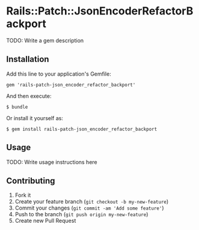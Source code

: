 # Rails::Patch::JsonEncoderRefactorBackport

TODO: Write a gem description

## Installation

Add this line to your application's Gemfile:

    gem 'rails-patch-json_encoder_refactor_backport'

And then execute:

    $ bundle

Or install it yourself as:

    $ gem install rails-patch-json_encoder_refactor_backport

## Usage

TODO: Write usage instructions here

## Contributing

1. Fork it
2. Create your feature branch (`git checkout -b my-new-feature`)
3. Commit your changes (`git commit -am 'Add some feature'`)
4. Push to the branch (`git push origin my-new-feature`)
5. Create new Pull Request
